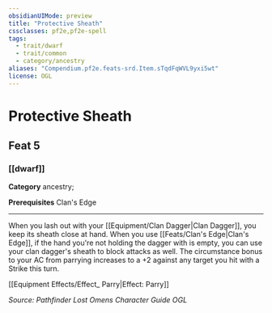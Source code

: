 ```yaml
---
obsidianUIMode: preview
title: "Protective Sheath"
cssclasses: pf2e,pf2e-spell
tags:
  - trait/dwarf
  - trait/common
  - category/ancestry
aliases: "Compendium.pf2e.feats-srd.Item.sTqdFqWVL9yxi5wt"
license: OGL
---
```

# Protective Sheath
## Feat 5
### [[dwarf]]

**Category** ancestry; 



**Prerequisites** Clan's Edge
* * *
When you lash out with your [[Equipment/Clan Dagger|Clan Dagger]], you keep its sheath close at hand. When you use [[Feats/Clan's Edge|Clan's Edge]], if the hand you're not holding the dagger with is empty, you can use your clan dagger's sheath to block attacks as well. The circumstance bonus to your AC from parrying increases to a +2 against any target you hit with a Strike this turn.

[[Equipment Effects/Effect_ Parry|Effect: Parry]]

*Source: Pathfinder Lost Omens Character Guide*
*OGL*